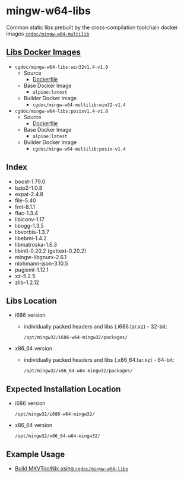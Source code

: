 # mingw-w64-libs
Common static libs prebuilt by the cross-compilation toolchain docker images [`cgdoc/mingw-w64-multilib`](https://hub.docker.com/repository/docker/cgdoc/mingw-w64-multilib)
## [Libs Docker Images](https://hub.docker.com/repository/docker/cgdoc/mingw-w64-libs)
* `cgdoc/mingw-w64-libs:win32v1.4-v1.0`
    * Source
        * [Dockerfile](https://github.com/Jesseatgao/mingw-w64-libs/releases/tag/win32v1.4-v1.0)
    * Base Docker Image
        * `alpine:latest`
    * Builder Docker Image
        * `cgdoc/mingw-w64-multilib:win32-v1.4`
* `cgdoc/mingw-w64-libs:posixv1.4-v1.0`
    * Source
        * [Dockerfile](https://github.com/Jesseatgao/mingw-w64-libs/releases/tag/posixv1.4-v1.0)
    * Base Docker Image
        * `alpine:latest`
    * Builder Docker Image
        * `cgdoc/mingw-w64-multilib:posix-v1.4`
## Index
* boost-1.79.0
* bzip2-1.0.8
* expat-2.4.8
* file-5.40
* fmt-8.1.1
* flac-1.3.4
* libiconv-1.17
* libogg-1.3.5
* libvorbis-1.3.7
* libebml-1.4.2
* libmatroska-1.6.3
* libintl-0.20.2 (gettext-0.20.2)
* mingw-libgnurx-2.6.1
* nlohmann-json-3.10.5
* pugixml-1.12.1
* xz-5.2.5
* zlib-1.2.12
## Libs Location
* i686 version
    * individually packed headers and libs (.i686.tar.xz) - 32-bit:
    
        `/opt/mingw32/i686-w64-mingw32/packages/`
    
* x86_64 version
    * individually packed headers and libs (.x86_64.tar.xz) - 64-bit:
    
        `/opt/mingw32/x86_64-w64-mingw32/packages/`
## Expected Installation Location
* i686 version

    `/opt/mingw32/i686-w64-mingw32/`
* x86_64 version

    `/opt/mingw32/x86_64-w64-mingw32/`
## Example Usage
* [Build MKVToolNix using `cgdoc/mingw-w64-libs`](https://github.com/Jesseatgao/MKVToolNix-static-builds/blob/master/Dockerfile.mingw)

